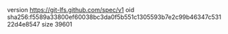 version https://git-lfs.github.com/spec/v1
oid sha256:f5589a33800ef60038bc3da0f5b551c1305593b7e2c99b46347c53122d4e8547
size 39601
